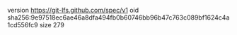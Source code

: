 version https://git-lfs.github.com/spec/v1
oid sha256:9e97518ec6ae46a8dfa494fb0b60746bb96b47c763c089bf1624c4a1cd556fc9
size 279
